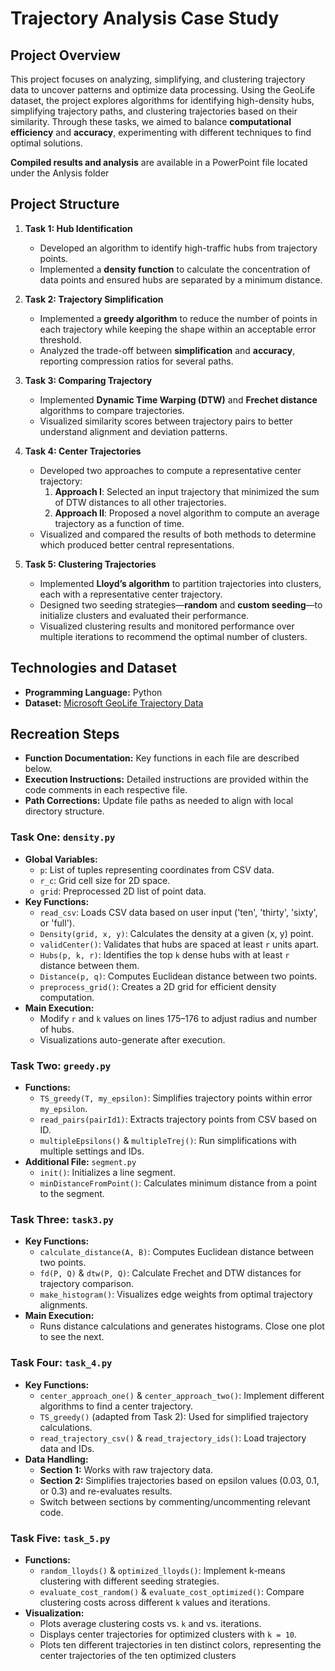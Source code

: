 # Trajectory Analysis Case Study

## Project Overview
This project focuses on analyzing, simplifying, and clustering trajectory data to uncover patterns and optimize data processing. Using the GeoLife dataset, the project explores algorithms for identifying high-density hubs, simplifying trajectory paths, and clustering trajectories based on their similarity. Through these tasks, we aimed to balance **computational efficiency** and **accuracy**, experimenting with different techniques to find optimal solutions.

**Compiled results and analysis** are available in a PowerPoint file located under the Anlysis folder

## **Project Structure**
1. **Task 1: Hub Identification**
   - Developed an algorithm to identify high-traffic hubs from trajectory points.
   - Implemented a **density function** to calculate the concentration of data points and ensured hubs are separated by a minimum distance.

2. **Task 2: Trajectory Simplification**
   - Implemented a **greedy algorithm** to reduce the number of points in each trajectory while keeping the shape within an acceptable error threshold.
   - Analyzed the trade-off between **simplification** and **accuracy**, reporting compression ratios for several paths.

3. **Task 3: Comparing Trajectory**
   - Implemented **Dynamic Time Warping (DTW)** and **Frechet distance** algorithms to compare trajectories.
   - Visualized similarity scores between trajectory pairs to better understand alignment and deviation patterns.

4. **Task 4: Center Trajectories**
   - Developed two approaches to compute a representative center trajectory:
     1. **Approach I**: Selected an input trajectory that minimized the sum of DTW distances to all other trajectories.
     2. **Approach II**: Proposed a novel algorithm to compute an average trajectory as a function of time.
   - Visualized and compared the results of both methods to determine which produced better central representations.

5. **Task 5: Clustering Trajectories**
   - Implemented **Lloyd’s algorithm** to partition trajectories into clusters, each with a representative center trajectory.
   - Designed two seeding strategies—**random** and **custom seeding**—to initialize clusters and evaluated their performance.
   - Visualized clustering results and monitored performance over multiple iterations to recommend the optimal number of clusters.


## **Technologies and Dataset**
- **Programming Language:** Python
- **Dataset:** [Microsoft GeoLife Trajectory Data](https://www.microsoft.com/en-us/download/details.aspx?id=52367)


## **Recreation Steps**  
- **Function Documentation:** Key functions in each file are described below.  
- **Execution Instructions:** Detailed instructions are provided within the code comments in each respective file.  
- **Path Corrections:** Update file paths as needed to align with local directory structure.  

### **Task One: `density.py`**  
- **Global Variables:**
  - `p`: List of tuples representing coordinates from CSV data.
  - `r_c`: Grid cell size for 2D space.
  - `grid`: Preprocessed 2D list of point data.
- **Key Functions:**
  - `read_csv`: Loads CSV data based on user input ('ten', 'thirty', 'sixty', or 'full').
  - `Density(grid, x, y)`: Calculates the density at a given (x, y) point.
  - `validCenter()`: Validates that hubs are spaced at least `r` units apart.
  - `Hubs(p, k, r)`: Identifies the top `k` dense hubs with at least `r` distance between them.
  - `Distance(p, q)`: Computes Euclidean distance between two points.
  - `preprocess_grid()`: Creates a 2D grid for efficient density computation.
- **Main Execution:**  
  - Modify `r` and `k` values on lines 175–176 to adjust radius and number of hubs.  
  - Visualizations auto-generate after execution.

### **Task Two: `greedy.py`**  
- **Functions:**
  - `TS_greedy(T, my_epsilon)`: Simplifies trajectory points within error `my_epsilon`.
  - `read_pairs(pairId1)`: Extracts trajectory points from CSV based on ID.
  - `multipleEpsilons()` & `multipleTrej()`: Run simplifications with multiple settings and IDs.
- **Additional File:** `segment.py`
  - `init()`: Initializes a line segment.
  - `minDistanceFromPoint()`: Calculates minimum distance from a point to the segment.

### **Task Three: `task3.py`**  
- **Key Functions:**
  - `calculate_distance(A, B)`: Computes Euclidean distance between two points.
  - `fd(P, Q)` & `dtw(P, Q)`: Calculate Frechet and DTW distances for trajectory comparison.
  - `make_histogram()`: Visualizes edge weights from optimal trajectory alignments.
- **Main Execution:**  
  - Runs distance calculations and generates histograms. Close one plot to see the next.

### **Task Four: `task_4.py`**  
- **Key Functions:**
  - `center_approach_one()` & `center_approach_two()`: Implement different algorithms to find a center trajectory.
  - `TS_greedy()` (adapted from Task 2): Used for simplified trajectory calculations.
  - `read_trajectory_csv()` & `read_trajectory_ids()`: Load trajectory data and IDs.
- **Data Handling:**  
  - **Section 1:** Works with raw trajectory data.  
  - **Section 2:** Simplifies trajectories based on epsilon values (0.03, 0.1, or 0.3) and re-evaluates results.  
  - Switch between sections by commenting/uncommenting relevant code.

### **Task Five: `task_5.py`**  
- **Functions:**
  - `random_lloyds()` & `optimized_lloyds()`: Implement k-means clustering with different seeding strategies.
  - `evaluate_cost_random()` & `evaluate_cost_optimized()`: Compare clustering costs across different `k` values and iterations.
- **Visualization:**  
  - Plots average clustering costs vs. `k` and vs. iterations.
  - Displays center trajectories for optimized clusters with `k = 10`.
  - Plots ten different trajectories in ten distinct colors, representing the center trajectories of the ten optimized clusters